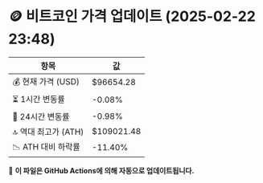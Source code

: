 # 🪙 비트코인 가격 업데이트 (2025-02-22 23:48)

| 항목                | 값 |
|--------------------|----------------|
| 💰 현재 가격 (USD) | $96654.28 |
| ⏳ 1시간 변동률    | -0.08% |
| 📆 24시간 변동률   | -0.98% |
| 🔝 역대 최고가 (ATH) | $109021.48 |
| 📉 ATH 대비 하락률 | -11.40% |

🔄 **이 파일은 GitHub Actions에 의해 자동으로 업데이트됩니다.**
